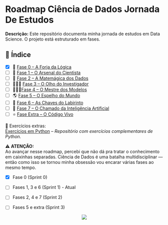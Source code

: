 # Roadmap Ciência de Dados Jornada De Estudos

**Descrição:** Este repositório documenta minha jornada de estudos em Data Science. 
O projeto está estruturado em fases.

## 🧭 Índice

- [x] 🔨 [Fase 0 – A Forja da Lógica](fase0/README.md)
- [ ] 🎒 [Fase 1 – O Arsenal do Cientista](fase1/README.md)
- [ ] 🎩 [Fase 2 – A Matemágica dos Dados](fase2/README.md)
- [ ] 🕵🏽‍♂️ [Fase 3 – O Olho do Investigador](fase3/README.md)
- [ ] 👨🏽‍🏫[Fase 4 – O Mestre dos Modelos](fase4/README.md)
- [ ] 🌎 [Fase 5 – O Espelho do Mundo](fase5/README.md)
- [ ] 🔐 [Fase 6 – As Chaves do Labirinto](fase6/README.md)
- [ ] 🧠 [Fase 7 – O Chamado da Inteligência Artificial](fase7/README.md)
- [ ] ⭐️ [Fase Extra – O Código Vivo](fase-extra/README.md)

📝 Exercícios extras:  
[Exercícios em Python](https://github.com/LopesHPedro/python-exercises) – *Repositório com exercícios complementares de Python.*

⚠️ **ATENÇÃO:**  
Ao avançar nesse roadmap, percebi que não dá pra tratar o conhecimento em caixinhas separadas. Ciência de Dados é uma batalha multidisciplinar — então como isso se tornou minha obsessão vou encarar várias fases ao mesmo tempo.
  
- [x] Fase 0 (Sprint 0)  
- [ ] Fases 1, 3 e 6 (Sprint 1) - Atual  
- [ ] Fases 2, 4 e 7 (Sprint 2)  
- [ ] Fases 5 e extra (Sprint 3)  


<p align="center">
  <img src="https://media1.tenor.com/m/R-szfKd2_OgAAAAd/aum-animation-andy-pirki.gif"

<p align="center">